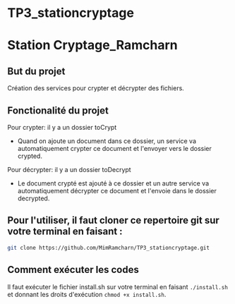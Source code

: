 # TP3_stationcryptage

# Station Cryptage_Ramcharn

## But du projet
Création des services pour crypter et décrypter des fichiers.

## Fonctionalité du projet
Pour crypter: il y a un dossier toCrypt
 - Quand on ajoute un document dans ce dossier, un service va automatiquement crypter ce document et l'envoyer vers le dossier crypted.
 
Pour décrypter: il y a un dossier toDecrypt
- Le document crypté  est ajouté à ce dossier et un autre service va automatiquement décrypter ce document et l'envoie dans le dossier decrypted.

## Pour l'utiliser, il faut cloner ce repertoire git sur votre terminal en faisant : 
```sh
git clone https://github.com/MimRamcharn/TP3_stationcryptage.git
```
## Comment exécuter les codes
Il faut exécuter le fichier install.sh sur votre terminal en faisant ```./install.sh ``` et donnant les droits d'exécution ``` chmod +x install.sh ```.
